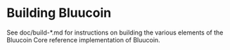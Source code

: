 Building Bluucoin
================

See doc/build-*.md for instructions on building the various
elements of the Bluucoin Core reference implementation of Bluucoin.
